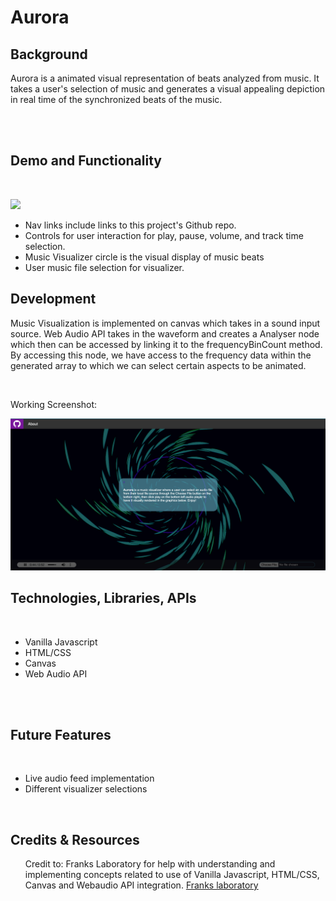 # Aurora

## Background 
<p>
    Aurora is a animated visual representation of beats analyzed from music.
    It takes a user's selection of music and generates a visual appealing depiction in real time 
    of the synchronized beats of the music.
</p>
<br>
<br>


## Demo and Functionality
<br>
<p>
    <img src="https://github.com/dlaucodes/JSProject/blob/main/assets/demo.gif">
</p>
<ul>
    <li>Nav links include links to this project's Github repo.
    <li>Controls for user interaction for play, pause, volume, and track time selection.
    <li>Music Visualizer circle is the visual display of music beats
    <li>User music file selection for visualizer.
</ul>

## Development
<p>
Music Visualization is implemented on canvas which takes in a sound input source.  Web Audio API takes in the waveform and creates a Analyser node which then can be accessed by linking it to the frequencyBinCount method. By accessing this node, we have access to the frequency data within the generated array to which we can select certain aspects to be animated.
</p>
<br>

Working Screenshot:
<br>
<p>
<img src="https://github.com/dlaucodes/JSProject/blob/main/assets/ss.png">
</p>



## Technologies, Libraries, APIs
<br>
<ul>
    <li> Vanilla Javascript
    <li> HTML/CSS
    <li> Canvas
    <li> Web Audio API
</ul>
<br>
<br>

## Future Features
<br>
<ul>
    <li> Live audio feed implementation
    <li> Different visualizer selections
</ul>
<br>


## Credits & Resources
<ul>
    Credit to: Franks Laboratory for help with understanding and implementing concepts related to use of Vanilla Javascript, HTML/CSS, Canvas and Webaudio API integration.
    <a href="https://www.youtube.com/c/Frankslaboratory/">Franks laboratory</a>
</ul>
